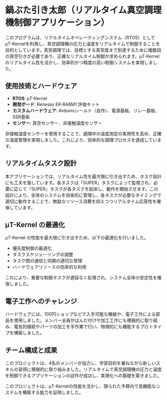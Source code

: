 # 鍋ぶた引き太郎（リアルタイム真空調理機制御アプリケーション）

このプログラムは、リアルタイムオペレーティングシステム（RTOS）としてμT-Kernelを利用し、真空調理機の圧力と温度をリアルタイムで制御することを目的としています。真空調理では、目標とする真空度まで到達するために複数回の真空引きが必要であり、正確なリアルタイム制御が求められます。μT-Kernelのリアルタイム性を活かし、効率的かつ精度の高い制御システムを実現しました。

## 使用技術とハードウェア

- **RTOS**: μT-Kernel
- **開発ボード**: Renesas EK-RA8M1 評価キット
- **カスタムハードウェア**: Arduinoシールド（自作）、電源基板、リレー基板、SSR基板
- **センサー**: 真空センサー、非接触温度センサー

非接触温度センサーを使用することで、調理中の温度測定の実用性を高め、正確な温度管理を実現しました。これにより、効率的な調理プロセスを達成しています。

## リアルタイムタスク設計

本アプリケーションでは、リアルタイム性を最大限に引き出すため、タスク設計にも工夫を施しています。各タスクは「SUPER」タスクによって監視され、必要に応じて「SUPER」タスクが各タスクを起床し、動作を開始させます。この設計により、全体のシステムを効率的に管理し、各タスクが必要なタイミングで適切に動作することで、無駄なリソース消費を抑えつつリアルタイム応答性を確保しています。

## μT-Kernel の最適化

μT-Kernel の性能を最大限に引き出すため、以下の最適化を行いました。

- 優先度制御の最適化
- タスクスケジューリングの調整
- タスク間の通信と同期の適切な管理
- ハードウェアリソースの効率的な利用

これにより、重要な制御タスクが遅延なく処理され、システム全体の安定性を確保しました。

## 電子工作へのチャレンジ

ハードウェアには、100円ショップなどで入手可能な機器や、電子工作による部品を使用しました。メンバー全員がはんだ付けや加工工作にも積極的に取り組み、電気的接続やパーツの加工を手作業で行い、物理的にも機能するプロトタイプを構築しました。

## チーム構成と成果

このプロジェクトは、4名のメンバーが協力し、学習目的を兼ねながら新しいスキルの習得に積極的に取り組みました。リアルタイムで真空調理機の圧力と温度を制御できるアプリケーションの試作が成功し、実用化への基礎を築きました。

このプロジェクトは、μT-Kernelの性能を活かし、限られた予算内で高機能なシステムを構築する能力を証明しました。
